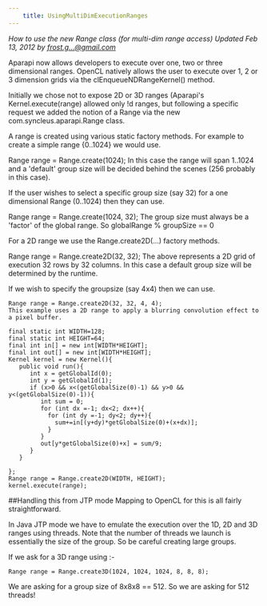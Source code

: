 ```yaml
---
    title: UsingMultiDimExecutionRanges
---
```


*How to use the new Range class (for multi-dim range access) Updated Feb 13, 2012 by frost.g...@gmail.com*

Aparapi now allows developers to execute over one, two or three dimensional ranges. OpenCL natively allows the user to execute over 1, 2 or 3 dimension grids via the clEnqueueNDRangeKernel() method.

Initially we chose not to expose 2D or 3D ranges (Aparapi's Kernel.execute(range) allowed only !d ranges, but following a specific request we added the notion of a Range via the new com.syncleus.aparapi.Range class.

A range is created using various static factory methods. For example to create a simple range {0..1024} we would use.

Range range = Range.create(1024);
In this case the range will span 1..1024 and a 'default' group size will be decided behind the scenes (256 probably in this case).

If the user wishes to select a specific group size (say 32) for a one dimensional Range (0..1024) then they can use.

Range range = Range.create(1024, 32);
The group size must always be a 'factor' of the global range. So globalRange % groupSize == 0

For a 2D range we use the Range.create2D(...) factory methods.

Range range = Range.create2D(32, 32);
The above represents a 2D grid of execution 32 rows by 32 columns. In this case a default group size will be determined by the runtime.

If we wish to specify the groupsize (say 4x4) then we can use.

    Range range = Range.create2D(32, 32, 4, 4);
    This example uses a 2D range to apply a blurring convolution effect to a pixel buffer.

    final static int WIDTH=128;
    final static int HEIGHT=64;
    final int in[] = new int[WIDTH*HEIGHT];
    final int out[] = new int[WIDTH*HEIGHT];
    Kernel kernel = new Kernel(){
       public void run(){
          int x = getGlobalId(0);
          int y = getGlobalId(1);
          if (x>0 && x<(getGlobalSize(0)-1) && y>0 && y<(getGlobalSize(0)-1)){
             int sum = 0;
             for (int dx =-1; dx<2; dx++){
               for (int dy =-1; dy<2; dy++){
                 sum+=in[(y+dy)*getGlobalSize(0)+(x+dx)];
               }
             }
             out[y*getGlobalSize(0)+x] = sum/9;
          }
       }

    };
    Range range = Range.create2D(WIDTH, HEIGHT);
    kernel.execute(range);

##Handling this from JTP mode
Mapping to OpenCL for this is all fairly straightforward.

In Java JTP mode we have to emulate the execution over the 1D, 2D and 3D ranges using threads. Note that the number of threads we launch is essentially the size of the group. So be careful creating large groups.

If we ask for a 3D range using :-

    Range range = Range.create3D(1024, 1024, 1024, 8, 8, 8);

We are asking for a group size of 8x8x8 == 512. So we are asking for 512 threads!
